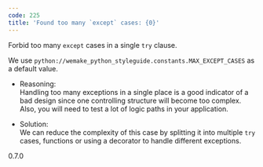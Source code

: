 ```yaml
---
code: 225
title: 'Found too many `except` cases: {0}'
---
```


Forbid too many `except` cases in a single `try` clause.

We use `python://wemake_python_styleguide.constants.MAX_EXCEPT_CASES` as
a default value.

  - Reasoning:  
    Handling too many exceptions in a single place is a good indicator
    of a bad design since one controlling structure will become too
    complex. Also, you will need to test a lot of logic paths in your
    application.

  - Solution:  
    We can reduce the complexity of this case by splitting it into
    multiple `try` cases, functions or using a decorator to handle
    different exceptions.

<div class="versionadded">

0.7.0

</div>